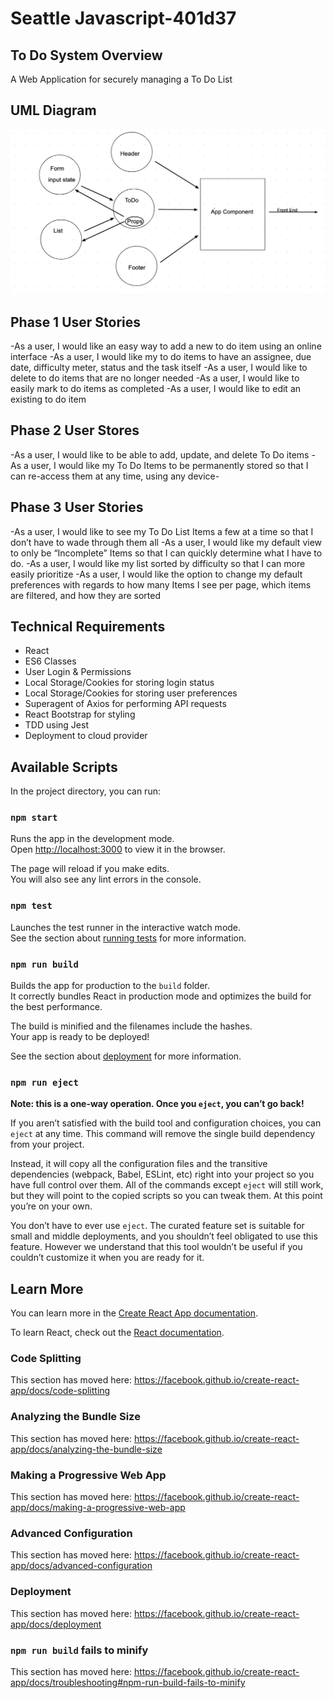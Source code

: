 # Seattle Javascript-401d37

## To Do System Overview
A Web Application for securely managing a To Do List

## UML Diagram
![uml diagram](public/uml.png)

## Phase 1 User Stories
-As a user, I would like an easy way to add a new to do item using an online interface
-As a user, I would like my to do items to have an assignee, due date, difficulty meter, status and the task itself
-As a user, I would like to delete to do items that are no longer needed
-As a user, I would like to easily mark to do items as completed
-As a user, I would like to edit an existing to do item

## Phase 2 User Stores
-As a user, I would like to be able to add, update, and delete To Do items
-As a user, I would like my To Do Items to be permanently stored so that I can re-access them at any time, using any device-

## Phase 3 User Stories
-As a user, I would like to see my To Do List Items a few at a time so that I don’t have to wade through them all
-As a user, I would like my default view to only be “Incomplete” Items so that I can quickly determine what I have to do.
-As a user, I would like my list sorted by difficulty so that I can more easily prioritize
-As a user, I would like the option to change my default preferences with regards to how many Items I see per page, which items are filtered, and how they are sorted

## Technical Requirements
* React
* ES6 Classes
* User Login & Permissions
* Local Storage/Cookies for storing login status
* Local Storage/Cookies for storing user preferences
* Superagent of Axios for performing API requests
* React Bootstrap for styling
* TDD using Jest
* Deployment to cloud provider

## Available Scripts

In the project directory, you can run:

### `npm start`

Runs the app in the development mode.<br />
Open [http://localhost:3000](http://localhost:3000) to view it in the browser.

The page will reload if you make edits.<br />
You will also see any lint errors in the console.

### `npm test`

Launches the test runner in the interactive watch mode.<br />
See the section about [running tests](https://facebook.github.io/create-react-app/docs/running-tests) for more information.

### `npm run build`

Builds the app for production to the `build` folder.<br />
It correctly bundles React in production mode and optimizes the build for the best performance.

The build is minified and the filenames include the hashes.<br />
Your app is ready to be deployed!

See the section about [deployment](https://facebook.github.io/create-react-app/docs/deployment) for more information.

### `npm run eject`

**Note: this is a one-way operation. Once you `eject`, you can’t go back!**

If you aren’t satisfied with the build tool and configuration choices, you can `eject` at any time. This command will remove the single build dependency from your project.

Instead, it will copy all the configuration files and the transitive dependencies (webpack, Babel, ESLint, etc) right into your project so you have full control over them. All of the commands except `eject` will still work, but they will point to the copied scripts so you can tweak them. At this point you’re on your own.

You don’t have to ever use `eject`. The curated feature set is suitable for small and middle deployments, and you shouldn’t feel obligated to use this feature. However we understand that this tool wouldn’t be useful if you couldn’t customize it when you are ready for it.

## Learn More

You can learn more in the [Create React App documentation](https://facebook.github.io/create-react-app/docs/getting-started).

To learn React, check out the [React documentation](https://reactjs.org/).

### Code Splitting

This section has moved here: https://facebook.github.io/create-react-app/docs/code-splitting

### Analyzing the Bundle Size

This section has moved here: https://facebook.github.io/create-react-app/docs/analyzing-the-bundle-size

### Making a Progressive Web App

This section has moved here: https://facebook.github.io/create-react-app/docs/making-a-progressive-web-app

### Advanced Configuration

This section has moved here: https://facebook.github.io/create-react-app/docs/advanced-configuration

### Deployment

This section has moved here: https://facebook.github.io/create-react-app/docs/deployment

### `npm run build` fails to minify

This section has moved here: https://facebook.github.io/create-react-app/docs/troubleshooting#npm-run-build-fails-to-minify
